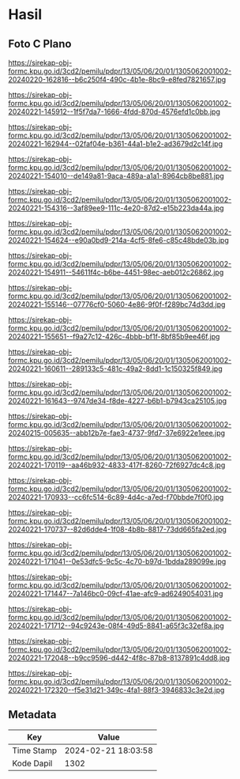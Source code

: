 # Hasil

## Foto C Plano

https://sirekap-obj-formc.kpu.go.id/3cd2/pemilu/pdpr/13/05/06/20/01/1305062001002-20240220-162816--b6c250f4-490c-4b1e-8bc9-e8fed7821657.jpg

https://sirekap-obj-formc.kpu.go.id/3cd2/pemilu/pdpr/13/05/06/20/01/1305062001002-20240221-145912--1f5f7da7-1666-4fdd-870d-4576efd1c0bb.jpg

https://sirekap-obj-formc.kpu.go.id/3cd2/pemilu/pdpr/13/05/06/20/01/1305062001002-20240221-162944--02faf04e-b361-44a1-b1e2-ad3679d2c14f.jpg

https://sirekap-obj-formc.kpu.go.id/3cd2/pemilu/pdpr/13/05/06/20/01/1305062001002-20240221-154010--de149a81-9aca-489a-a1a1-8964cb8be881.jpg

https://sirekap-obj-formc.kpu.go.id/3cd2/pemilu/pdpr/13/05/06/20/01/1305062001002-20240221-154316--3af89ee9-111c-4e20-87d2-e15b223da44a.jpg

https://sirekap-obj-formc.kpu.go.id/3cd2/pemilu/pdpr/13/05/06/20/01/1305062001002-20240221-154624--e90a0bd9-214a-4cf5-8fe6-c85c48bde03b.jpg

https://sirekap-obj-formc.kpu.go.id/3cd2/pemilu/pdpr/13/05/06/20/01/1305062001002-20240221-154911--54611f4c-b6be-4451-98ec-aeb012c26862.jpg

https://sirekap-obj-formc.kpu.go.id/3cd2/pemilu/pdpr/13/05/06/20/01/1305062001002-20240221-155146--07776cf0-5060-4e86-9f0f-f289bc74d3dd.jpg

https://sirekap-obj-formc.kpu.go.id/3cd2/pemilu/pdpr/13/05/06/20/01/1305062001002-20240221-155651--f9a27c12-426c-4bbb-bf1f-8bf85b9ee46f.jpg

https://sirekap-obj-formc.kpu.go.id/3cd2/pemilu/pdpr/13/05/06/20/01/1305062001002-20240221-160611--289133c5-481c-49a2-8dd1-1c150325f849.jpg

https://sirekap-obj-formc.kpu.go.id/3cd2/pemilu/pdpr/13/05/06/20/01/1305062001002-20240221-161643--9747de34-f8de-4227-b6b1-b7943ca25105.jpg

https://sirekap-obj-formc.kpu.go.id/3cd2/pemilu/pdpr/13/05/06/20/01/1305062001002-20240215-005635--abb12b7e-fae3-4737-9fd7-37e6922e1eee.jpg

https://sirekap-obj-formc.kpu.go.id/3cd2/pemilu/pdpr/13/05/06/20/01/1305062001002-20240221-170119--aa46b932-4833-417f-8260-72f6927dc4c8.jpg

https://sirekap-obj-formc.kpu.go.id/3cd2/pemilu/pdpr/13/05/06/20/01/1305062001002-20240221-170933--cc6fc514-6c89-4d4c-a7ed-f70bbde7f0f0.jpg

https://sirekap-obj-formc.kpu.go.id/3cd2/pemilu/pdpr/13/05/06/20/01/1305062001002-20240221-170737--82d6dde4-1f08-4b8b-8817-73dd665fa2ed.jpg

https://sirekap-obj-formc.kpu.go.id/3cd2/pemilu/pdpr/13/05/06/20/01/1305062001002-20240221-171041--0e53dfc5-9c5c-4c70-b97d-1bdda289099e.jpg

https://sirekap-obj-formc.kpu.go.id/3cd2/pemilu/pdpr/13/05/06/20/01/1305062001002-20240221-171447--7a146bc0-09cf-41ae-afc9-ad6249054031.jpg

https://sirekap-obj-formc.kpu.go.id/3cd2/pemilu/pdpr/13/05/06/20/01/1305062001002-20240221-171712--94c9243e-08f4-49d5-8841-a65f3c32ef8a.jpg

https://sirekap-obj-formc.kpu.go.id/3cd2/pemilu/pdpr/13/05/06/20/01/1305062001002-20240221-172048--b9cc9596-d442-4f8c-87b8-8137891c4dd8.jpg

https://sirekap-obj-formc.kpu.go.id/3cd2/pemilu/pdpr/13/05/06/20/01/1305062001002-20240221-172320--f5e31d21-349c-4fa1-88f3-3946833c3e2d.jpg


## Metadata

| Key        | Value               |
| ---------- | ------------------- |
| Time Stamp | 2024-02-21 18:03:58 |
| Kode Dapil | 1302                |



